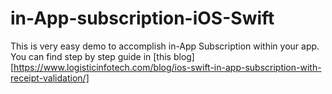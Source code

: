 # in-App-subscription-iOS-Swift
This is very easy demo to accomplish in-App Subscription within your app. You can find step by step guide in [this blog][https://www.logisticinfotech.com/blog/ios-swift-in-app-subscription-with-receipt-validation/]

